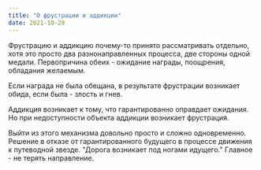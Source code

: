 ```yaml
---
title: "О фрустрации и аддикции"
date: 2021-10-29
---
```


Фрустрацию и аддикцию почему-то принято рассматривать отдельно, хотя это просто два разнонаправленных процесса, две стороны одной медали. 
Первопричина обеих - ожидание награды, поощрения, обладания желаемым.

Если награда не была обещана, в результате фрустрации возникает обида, если была - злость и гнев.

Аддикция возникает к тому, что гарантированно оправдает ожидания. Но при недоступности объекта аддикции возникает фрустрация.

Выйти из этого механизма довольно просто и сложно одновременно. Решение в отказе от гарантированного будущего в процессе движения к путеводной звезде. "Дорога возникает под ногами идущего." Главное - не терять направление. 